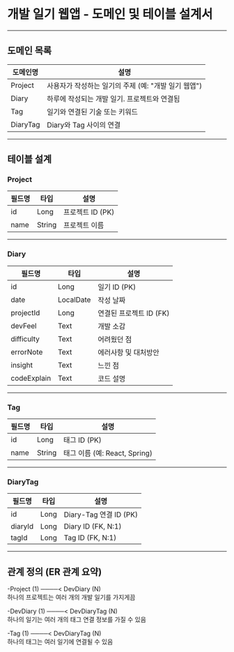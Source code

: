 # 개발 일기 웹앱 - 도메인 및 테이블 설계서

---

## 도메인 목록

| 도메인명   | 설명                                      |
| ---------- | ----------------------------------------- |
| Project    | 사용자가 작성하는 일기의 주제 (예: "개발 일기 웹앱") |
| Diary      | 하루에 작성되는 개발 일기. 프로젝트와 연결됨         |
| Tag        | 일기와 연결된 기술 또는 키워드                     |
| DiaryTag   | Diary와 Tag 사이의 연결                          |

---

## 테이블 설계

### Project

| 필드명 | 타입     | 설명               |
| ------ | -------- | ------------------ |
| id     | Long     | 프로젝트 ID (PK)    |
| name   | String   | 프로젝트 이름        |

---

### Diary

| 필드명       | 타입        | 설명                      |
| ------------ | ----------- | ------------------------- |
| id           | Long        | 일기 ID (PK)               |
| date         | LocalDate   | 작성 날짜                   |
| projectId    | Long        | 연결된 프로젝트 ID (FK)     |
| devFeel      | Text        | 개발 소감                   |
| difficulty   | Text        | 어려웠던 점                  |
| errorNote    | Text        | 에러사항 및 대처방안            |
| insight      | Text        | 느낀 점                     |
| codeExplain  | Text        | 코드 설명                   |

---

### Tag

| 필드명 | 타입   | 설명                          |
| ------ | ------ | ----------------------------- |
| id     | Long   | 태그 ID (PK)                   |
| name   | String | 태그 이름 (예: React, Spring)   |

---

### DiaryTag

| 필드명   | 타입 | 설명                        |
| -------- | ---- | --------------------------- |
| id       | Long | Diary-Tag 연결 ID (PK)      |
| diaryId  | Long | Diary ID (FK, N:1)          |
| tagId    | Long | Tag ID (FK, N:1)            |

---

## 관계 정의 (ER 관계 요약)
-Project (1) ────< DevDiary (N)            
하나의 프로젝트는 여러 개의 개발 일기를 가지게끔

-DevDiary (1) ────< DevDiaryTag (N)        
하나의 일기는 여러 개의 태그 연결 정보를 가질 수 있음

-Tag (1) ────< DevDiaryTag (N)             
하나의 태그는 여러 일기에 연결될 수 있음
